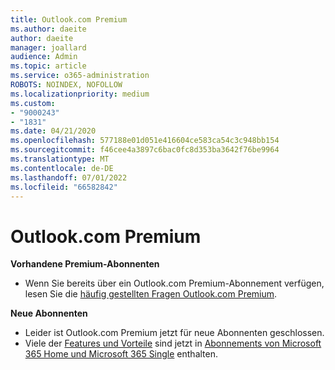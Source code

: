 ```yaml
---
title: Outlook.com Premium
ms.author: daeite
author: daeite
manager: joallard
audience: Admin
ms.topic: article
ms.service: o365-administration
ROBOTS: NOINDEX, NOFOLLOW
ms.localizationpriority: medium
ms.custom:
- "9000243"
- "1831"
ms.date: 04/21/2020
ms.openlocfilehash: 577188e01d051e416604ce583ca54c3c948bb154
ms.sourcegitcommit: f46cee4a3897c6bac0fc8d353ba3642f76be9964
ms.translationtype: MT
ms.contentlocale: de-DE
ms.lasthandoff: 07/01/2022
ms.locfileid: "66582842"
---
```

# <a name="outlookcom-premium"></a>Outlook.com Premium

**Vorhandene Premium-Abonnenten**

- Wenn Sie bereits über ein Outlook.com Premium-Abonnement verfügen, lesen Sie die [häufig gestellten Fragen Outlook.com Premium](https://support.microsoft.com/office/outlook-com-premium-closed-to-new-subscribers-93934667-4db8-40bd-84b3-fc4823026ddd).

**Neue Abonnenten**

- Leider ist Outlook.com Premium jetzt für neue Abonnenten geschlossen.
- Viele der [Features und Vorteile](https://support.microsoft.com/office/premium-features-in-outlook-com-for-microsoft-365-subscribers-78c6089c-7faf-44f5-82e2-efa9ebb921d2) sind jetzt in [Abonnements von Microsoft 365 Home und Microsoft 365 Single](https://go.microsoft.com/fwlink/?linkid=2017122) enthalten.